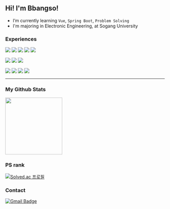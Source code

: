 

## Hi! I'm Bbangso!

-  I’m currently learning `Vue`, `Spring Boot`, `Problem Solving`
-  I'm majoring in Electronic Engineering, at Sogang University


### Experiences
<span><img src="https://img.shields.io/badge/HTML-e34f26?style=flat&logo=html5&logoColor=white"/></span>
<span><img src="https://img.shields.io/badge/CSS-1572b6?style=flat&logo=css3&logoColor=white"/></span>
<span><img src="https://img.shields.io/badge/JavaScript-F7DF1E?style=flat&logo=JavaScript&logoColor=white"/></span>
<span><img src="https://img.shields.io/badge/Vue.js-4FC08D?style=flat&logo=Vue.js&logoColor=white"/></span>
<span><img src="https://img.shields.io/badge/Vuetify-00C58E?style=flat&logo=Vuetify&logoColor=white"/></span>

<span><img src="https://img.shields.io/badge/MySQL-4479A1?style=flat&logo=MySQL&logoColor=white"/></span>
<span><img src="https://img.shields.io/badge/Django-092E20?style=flat&logo=Django&logoColor=white"/></span>
<span><img src="https://img.shields.io/badge/SpringBoot-6DB33F?style=flat&logo=SpringBoot&logoColor=white"/></span>

<span><img src="https://img.shields.io/badge/Jira-0052cc?style=flat&logo=jira&logoColor=white"/></span>
<span><img src="https://img.shields.io/badge/Git-f05032?style=flat&logo=git&logoColor=white"/></span>
<span><img src="https://img.shields.io/badge/GitHub-181717?style=flat&logo=github&logoColor=white"/></span>
<span><img src="https://img.shields.io/badge/GitLab-FCA121?style=flat&logo=GitLab&logoColor=white"/></span><br/>

<hr>

### My Github Stats

<a href="#">
  <img src="https://github-readme-stats.vercel.app/api?username=bbangso&theme=react&show_icons=true" height="180px">
</a>


### PS rank
[![Solved.ac
프로필](http://mazassumnida.wtf/api/v2/generate_badge?boj=bbangso0322)](https://solved.ac/bbangso0322)

### Contact
[![Gmail Badge](https://img.shields.io/badge/Gmail-d14836?style=flat-square&logo=Gmail&logoColor=white&link=mailto:bbangso0322@gmail.com)](mailto:bbangso0322@gmail.com)

